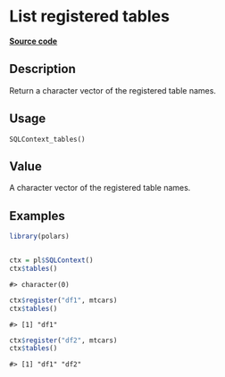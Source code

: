 

# List registered tables

[**Source code**](https://github.com/pola-rs/r-polars/tree/mkdocs-matrial-search-preview/R/sql.R#L159)

## Description

Return a character vector of the registered table names.

## Usage

<pre><code class='language-R'>SQLContext_tables()
</code></pre>

## Value

A character vector of the registered table names.

## Examples

``` r
library(polars)


ctx = pl$SQLContext()
ctx$tables()
```

    #> character(0)

``` r
ctx$register("df1", mtcars)
ctx$tables()
```

    #> [1] "df1"

``` r
ctx$register("df2", mtcars)
ctx$tables()
```

    #> [1] "df1" "df2"
